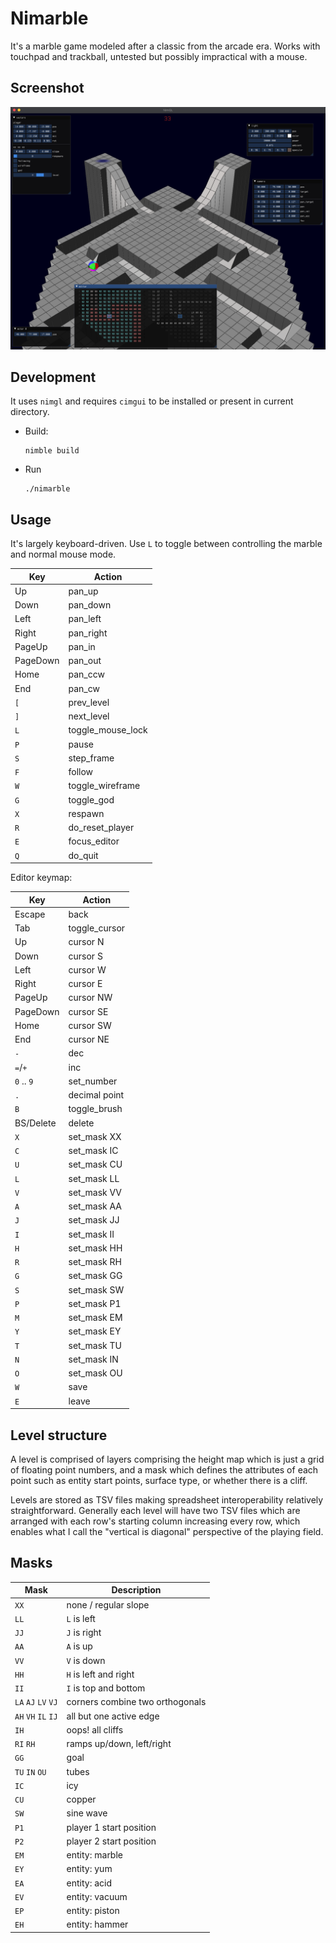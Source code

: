 # Nimarble

It's a marble game modeled after a classic from the arcade era. Works with
touchpad and trackball, untested but possibly impractical with a mouse.

## Screenshot

![screenshot](screenshot.png)

## Development

It uses `nimgl` and requires `cimgui` to be installed or present in current
directory.

- Build:

    ```
    nimble build
    ```

- Run

    ```
    ./nimarble
    ```

## Usage

It's largely keyboard-driven. Use `L` to toggle between controlling the marble
and normal mouse mode.

| Key          | Action            |
|--------------|-------------------|
| Up           | pan_up            |
| Down         | pan_down          |
| Left         | pan_left          |
| Right        | pan_right         |
| PageUp       | pan_in            |
| PageDown     | pan_out           |
| Home         | pan_ccw           |
| End          | pan_cw            |
| `[`          | prev_level        |
| `]`          | next_level        |
| `L`          | toggle_mouse_lock |
| `P`          | pause             |
| `S`          | step_frame        |
| `F`          | follow            |
| `W`          | toggle_wireframe  |
| `G`          | toggle_god        |
| `X`          | respawn           |
| `R`          | do_reset_player   |
| `E`          | focus_editor      |
| `Q`          | do_quit           |

Editor keymap:

| Key          | Action            |
|--------------|-------------------|
| Escape       | back              |
| Tab          | toggle_cursor     |
| Up           | cursor N          |
| Down         | cursor S          |
| Left         | cursor W          |
| Right        | cursor E          |
| PageUp       | cursor NW         |
| PageDown     | cursor SE         |
| Home         | cursor SW         |
| End          | cursor NE         |
| `-`          | dec               |
| `=`/`+`      | inc               |
| `0` .. `9`   | set_number        |
| `.`          | decimal point     |
| `B`          | toggle_brush      |
| BS/Delete    | delete            |
| `X`          | set_mask XX       |
| `C`          | set_mask IC       |
| `U`          | set_mask CU       |
| `L`          | set_mask LL       |
| `V`          | set_mask VV       |
| `A`          | set_mask AA       |
| `J`          | set_mask JJ       |
| `I`          | set_mask II       |
| `H`          | set_mask HH       |
| `R`          | set_mask RH       |
| `G`          | set_mask GG       |
| `S`          | set_mask SW       |
| `P`          | set_mask P1       |
| `M`          | set_mask EM       |
| `Y`          | set_mask EY       |
| `T`          | set_mask TU       |
| `N`          | set_mask IN       |
| `O`          | set_mask OU       |
| `W`          | save              |
| `E`          | leave             |

## Level structure

A level is comprised of layers comprising the height map which is just a grid of
floating point numbers, and a mask which defines the attributes of each point
such as entity start points, surface type, or whether there is a cliff.

Levels are stored as TSV files making spreadsheet interoperability relatively
straightforward. Generally each level will have two TSV files which are arranged
with each row's starting column increasing every row, which enables what I call
the "vertical is diagonal" perspective of the playing field.

## Masks

| Mask                | Description                       |
|---------------------|-----------------------------------|
| `XX`                | none / regular slope              |
| `LL`                | `L` is left                       |
| `JJ`                | `J` is right                      |
| `AA`                | `A` is up                         |
| `VV`                | `V` is down                       |
| `HH`                | `H` is left and right             |
| `II`                | `I` is top and bottom             |
| `LA` `AJ` `LV` `VJ` | corners combine two orthogonals   |
| `AH` `VH` `IL` `IJ` | all but one active edge           |
| `IH`                | oops! all cliffs                  |
| `RI` `RH`           | ramps up/down, left/right         |
| `GG`                | goal                              |
| `TU` `IN` `OU`      | tubes                             |
| `IC`                | icy                               |
| `CU`                | copper                            |
| `SW`                | sine wave                         |
| `P1`                | player 1 start position           |
| `P2`                | player 2 start position           |
| `EM`                | entity: marble                    |
| `EY`                | entity: yum                       |
| `EA`                | entity: acid                      |
| `EV`                | entity: vacuum                    |
| `EP`                | entity: piston                    |
| `EH`                | entity: hammer                    |
